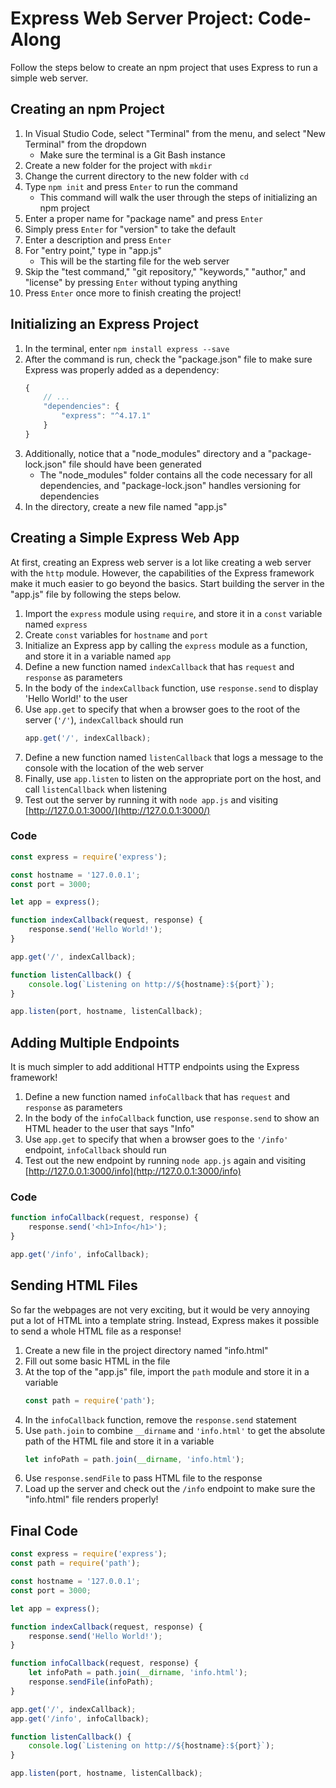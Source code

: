 # Express Web Server Project: Code-Along
Follow the steps below to create an npm project that uses Express to run a simple web server.

## Creating an npm Project
1. In Visual Studio Code, select "Terminal" from the menu, and select "New Terminal" from the dropdown
    - Make sure the terminal is a Git Bash instance
1. Create a new folder for the project with `mkdir`
1. Change the current directory to the new folder with `cd`
1. Type `npm init` and press `Enter` to run the command
    - This command will walk the user through the steps of initializing an npm project
1. Enter a proper name for "package name" and press `Enter`
1. Simply press `Enter` for "version" to take the default
1. Enter a description and press `Enter`
1. For "entry point," type in "app.js"
    - This will be the starting file for the web server
1. Skip the "test command," "git repository," "keywords," "author," and "license" by pressing `Enter` without typing anything
1. Press `Enter` once more to finish creating the project!

## Initializing an Express Project
1. In the terminal, enter `npm install express --save`
1. After the command is run, check the "package.json" file to make sure Express was properly added as a dependency:
    ```js
    {
        // ...
        "dependencies": {
            "express": "^4.17.1"
        }
    }
1. Additionally, notice that a "node_modules" directory and a "package-lock.json" file should have been generated
    - The "node_modules" folder contains all the code necessary for all dependencies, and "package-lock.json" handles versioning for dependencies
1. In the directory, create a new file named "app.js"

## Creating a Simple Express Web App
At first, creating an Express web server is a lot like creating a web server with the `http` module. However, the capabilities of the Express framework make it much easier to go beyond the basics. Start building the server in the "app.js" file by following the steps below.

1. Import the `express` module using `require`, and store it in a `const` variable named `express`
1. Create `const` variables for `hostname` and `port`
1. Initialize an Express app by calling the `express` module as a function, and store it in a variable named `app`
1. Define a new function named `indexCallback` that has `request` and `response` as parameters
1. In the body of the `indexCallback` function, use `response.send` to display 'Hello World!' to the user
1. Use `app.get` to specify that when a browser goes to the root of the server (`'/'`), `indexCallback` should run
    ```js
    app.get('/', indexCallback);
    ```
1. Define a new function named `listenCallback` that logs a message to the console with the location of the web server
1. Finally, use `app.listen` to listen on the appropriate port on the host, and call `listenCallback` when listening
1. Test out the server by running it with `node app.js` and visiting [http://127.0.0.1:3000/](http://127.0.0.1:3000/)

### Code
```js
const express = require('express');

const hostname = '127.0.0.1';
const port = 3000;

let app = express();

function indexCallback(request, response) {
    response.send('Hello World!');
}

app.get('/', indexCallback);

function listenCallback() {
    console.log(`Listening on http://${hostname}:${port}`);
}

app.listen(port, hostname, listenCallback);
```

## Adding Multiple Endpoints
It is much simpler to add additional HTTP endpoints using the Express framework!

1. Define a new function named `infoCallback` that has `request` and `response` as parameters
1. In the body of the `infoCallback` function, use `response.send` to show an HTML header to the user that says "Info"
1. Use `app.get` to specify that when a browser goes to the `'/info'` endpoint, `infoCallback` should run
1. Test out the new endpoint by running `node app.js` again and visiting [http://127.0.0.1:3000/info](http://127.0.0.1:3000/info)

### Code
```js
function infoCallback(request, response) {
    response.send('<h1>Info</h1>');
}

app.get('/info', infoCallback);
```

## Sending HTML Files
So far the webpages are not very exciting, but it would be very annoying put a lot of HTML into a template string. Instead, Express makes it possible to send a whole HTML file as a response!

1. Create a new file in the project directory named "info.html"
1. Fill out some basic HTML in the file
1. At the top of the "app.js" file, import the `path` module and store it in a variable
    ```js
    const path = require('path');
    ```
1. In the `infoCallback` function, remove the `response.send` statement
1. Use `path.join` to combine `__dirname` and `'info.html'` to get the absolute path of the HTML file and store it in a variable
    ```js
    let infoPath = path.join(__dirname, 'info.html');
    ```
1. Use `response.sendFile` to pass HTML file to the response
1. Load up the server and check out the `/info` endpoint to make sure the "info.html" file renders properly!

## Final Code
```js
const express = require('express');
const path = require('path');

const hostname = '127.0.0.1';
const port = 3000;

let app = express();

function indexCallback(request, response) {
    response.send('Hello World!');
}

function infoCallback(request, response) {
    let infoPath = path.join(__dirname, 'info.html');
    response.sendFile(infoPath);
}

app.get('/', indexCallback);
app.get('/info', infoCallback);

function listenCallback() {
    console.log(`Listening on http://${hostname}:${port}`);
}

app.listen(port, hostname, listenCallback);
```